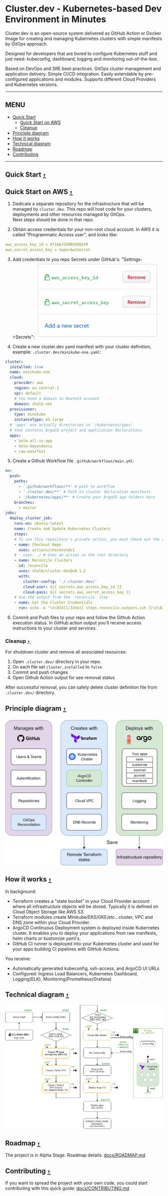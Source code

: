 # Cluster.dev - Kubernetes-based Dev Environment in Minutes

Cluster.dev is an open-source system delivered as GitHub Action or Docker Image for creating and managing Kubernetes clusters with simple manifests by GitOps approach.

Designed for developers that are bored to configure Kubernetes stuff and just need: kubeconfig, dashboard, logging and monitoring out-of-the-box.

Based on DevOps and SRE best-practices. GitOps cluster management and application delivery. Simple CI/CD integration. Easily extendable by pre-configured applications and modules. Supports different Cloud Providers and Kubernetes versions.

----

## MENU

* [Quick Start](#quick-start-)
  * [Quick Start on AWS](#quick-start-om-aws-)
  * [Cleanup](#cleanup-)
* [Principle diagram](#principle-diagram-)
* [How it works](#how-it-works-)
* [Technical diagram](#technical-diagram-)
* [Roadmap](#roadmap-)
* [Contributing](#contributing-)

----

## Quick Start [`↑`](#menu)

## Quick Start on AWS [`↑`](#menu)

1. Dedicate a separate repository for the infrastructure that will be managed by `cluster.dev`. This repo will host code for your clusters, deployments and other resources managed by GitOps.  
Next steps should be done in that repo.

2. Obtain access credentials for your non-root cloud account.
In AWS it is called "Programmatic Access user", and looks like:

```yaml
aws_access_key_id = ATIAAJSXDBUVOQ4JR
aws_secret_access_key = SuperAwsSecret
```

3. Add credentials to you repo Secrets under GitHub's: "Settings->Secrets":
 ![GitHub Secrets](docs/images/gh-secrets.png)

4. Create a new cluster.dev yaml manifest with your cluster definition, example: `.cluster.dev/minikube-one.yaml`:

```yaml
cluster:
  installed: true
  name: minikube-one
  cloud:
    provider: aws
    region: eu-central-1
    vpc: default
    # You need a domain in Route53 account
    domain: shalb.net
  provisioner:
    type: minikube
    instanceType: m5.large
  # 'apps' are actually directories in '/kubernetes/apps'
  # that contains ArgoCD project and application declarations
  apps:
    - helm-all-in-app
    - helm-dependency
    - raw-manifest
```

5. Create a Github Workflow file `.github/workflows/main.yml`:

```yaml
on:
  push:
    paths:
      - '.github/workflows/**' # path to workflow
      - '.cluster.dev/**' # Path to cluster declaration manifests
      - '/kubernetes/apps/**' # Create your ArgoCD app folders here
    branches:
      - master
jobs:
  deploy_cluster_job:
    runs-on: ubuntu-latest
    name: Create and Update Kubernetes Clusters
    steps:
    # To use this repository's private action, you must check out the repository
    - name: Checkout Repo
      uses: actions/checkout@v1
    # - uses: ./ # Uses an action in the root directory
    - name: Reconcile Clusters
      id: reconcile
      uses: shalb/cluster.dev@v0.1.2
      with:
        cluster-config: './.cluster.dev/'
        cloud-user: ${{ secrets.aws_access_key_id }}
        cloud-pass: ${{ secrets.aws_secret_access_key }}
    # Use the output from the `reconcile` step
    - name: Get the Cluster Credentials
      run: echo -e "\n\033[1;32m${{ steps.reconcile.outputs.ssh }}\n\033[1;32m${{ steps.reconcile.outputs.kubeconfig }}\n\033[1;32m${{ steps.reconcile.outputs.argocd }}"
```

6. Commit and Push files to your repo and follow the Github Action execution status. In GitHub action output you'll receive access instructions to your cluster and services.

### Cleanup [`↑`](#menu)

For shutdown cluster and remove all associated resources:

1. Open `.cluster.dev/` directory in your repo.
2. On each file set `cluster.installed` to `false`
3. Commit and push changes
4. Open Github Action output for see removal status

After successful removal, you can safely delete cluster definition file from `.cluster.dev/` directory.

## Principle diagram [`↑`](#menu)

![cluster.dev diagram](docs/images/cluster-dev-diagram.png)


## How it works [`↑`](#menu)

In background:

- Terraform creates a "state bucket" in your Cloud Provider account where all infrastructure objects will be stored. Typically it is defined on Cloud Object Storage like AWS S3.
- Terraform modules create Minikube/EKS/GKE/etc.. cluster, VPC and DNS zone within your Cloud Provider.
- ArgoCD Continuous Deployment system is deployed inside Kubernetes cluster. It enables you to deploy your applications from raw manifests, helm charts or kustomize yaml's.
- GitHub CI runner is deployed into your Kubernetes cluster and used for your apps building CI pipelines with GitHub Actions.

You receive:

- Automatically generated kubeconfig, ssh-access, and ArgoCD UI URLs
- Configured: Ingress Load Balancers, Kubernetes Dashboard, Logging(ELK), Monitoring(Prometheus/Grafana)

## Technical diagram [`↑`](#menu)

![cluster.dev technical diagram](docs/images/cluster-dev-technical-diagram.png)


## Roadmap [`↑`](#menu)

The project is in Alpha Stage. Roadmap details: [docs/ROADMAP.md](docs/ROADMAP.md)

## Contributing [`↑`](#menu)

If you want to spread the project with your own code, you could start contributing with this quick guide: [docs/CONTRIBUTING.md](docs/CONTRIBUTING.md)

